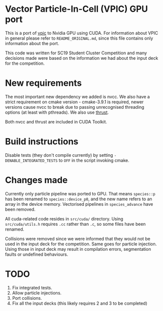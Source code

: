 # Vector Particle-In-Cell (VPIC) GPU port

This is a port of [vpic](https://github.com/lanl/vpic) to Nvidia GPU using CUDA.
For information about VPIC in general please refer to `README_ORIGINAL.md`,
since this file contains only information about the port.

This code was written for SC19 Student Cluster Competition and many decisions
made were based on the information we had about the input deck for the
competition.

# New requirements

The most important new dependency we added is nvcc. We also have a strict
requirement on cmake version - cmake-3.9.1 is required, newer versions cause
nvcc to break due to passing unrecognised threading options (at least with
pthreads). We also use [thrust](https://github.com/thrust/thrust).

Both nvcc and thrust are included in CUDA Toolkit.

# Build instructions

Disable tests (they don't compile currently) by setting
`-DENABLE_INTEGRATED_TESTS` to `OFF` in the script invoking cmake.

# Changes made

Currently only particle pipeline was ported to GPU. That means `species::p`
has been  renamed to `species::device_p0`, and the new name refers to an array
in the device memory. Vectorised pipelines in `species_advance` have been
removed.

All cuda-related code resides in `src/cuda/` directory. Using `src/cuda/utils.h`
requires `.cc` rather than `.c`, so some files have been renamed.

Collisions were removed since we were informed that they would not be used in
the input deck for the competition. Same goes for particle injection. Using
those in input deck may result in compilation errors, segmentation faults or
undefined behaviours.

# TODO

1. Fix integrated tests.
2. Allow particle injections.
3. Port collisions.
4. Fix all the input decks (this likely requires 2 and 3 to be completed)

